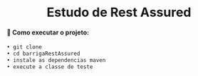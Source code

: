 <h1 align="center">
<br> Estudo de Rest Assured
</h1>

#### 🔖 Como executar o projeto:
```diff 
• git clone
• cd barrigaRestAssured
• instale as dependencias maven
• execute a classe de teste
```
 <br>
